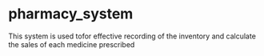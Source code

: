 # pharmacy_system
This system is used tofor effective recording of the inventory and calculate the sales of each medicine prescribed